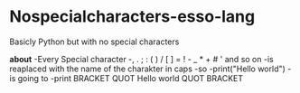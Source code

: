 # Nospecialcharacters-esso-lang
Basicly Python but with no special characters

**about**
	-Every Special character
	-, . ; : ( ) / [ ] = ! - _ * + # ' and so on
	-is reaplaced with the name of the charakter in caps
	-so
	-print("Hello world") 
	-is going to
	-print BRACKET QUOT Hello world QUOT BRACKET
